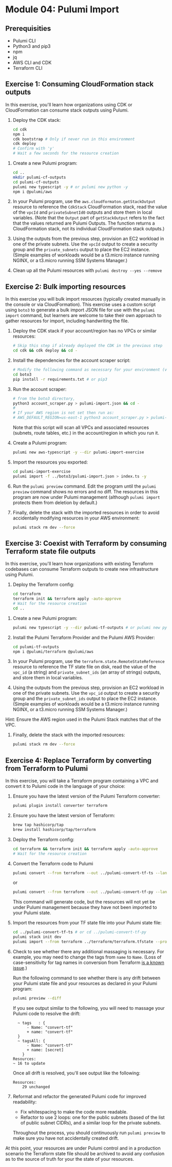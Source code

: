 # Module 04: Pulumi Import

## Prerequisities

- Pulumi CLI
- Python3 and pip3
- npm
- jq
- AWS CLI and CDK
- Terraform CLI

## Exercise 1: Consuming CloudFormation stack outputs

In this exercise, you'll learn how organizations using CDK or CloudFormation can consume stack outputs using Pulumi.

1. Deploy the CDK stack:

    ```bash
    cd cdk
    npm i
    cdk bootstrap # Only if never run in this environment
    cdk deploy
    # Confirm with 'y'
    # Wait a few seconds for the resource creation
    ```
<!-- ✅  CdkStack

✨  Deployment time: 157.57s

Outputs:
CdkStack.privateSubnetId0 = subnet-0a87f6ea77d3c3321
CdkStack.privateSubnetId1 = subnet-0717b436cd86bdc60
CdkStack.vpcId = vpc-0592b542a3d08a14b
Stack ARN:
arn:aws:cloudformation:us-east-1:886783038127:stack/CdkStack/b4bc4a10-c9bb-11ee-8ebb-0e673960798b

✨  Total time: 160.33s -->

1. Create a new Pulumi program:

    ```bash
    cd ..
    mkdir pulumi-cf-outputs
    cd pulumi-cf-outputs
    pulumi new typescript -y # or pulumi new python -y
    npm i @pulumi/aws
    ```

1. In your Pulumi program, use the `aws.cloudformaton.getStackOutput` resource to reference the `CdkStack` CloudFormation stack, read the value of the `vpcId` and `privateSubnetId0` outputs and store them in local variables. (Note that the `Output` part of `getStackOutput` refers to the fact that the values returned are Pulumi Outputs. The function returns a CloudFormation stack, not its individual CloudFormation stack outputs.)
1. Using the outputs from the previous step, provision an EC2 workload in one of the private subnets. Use the `vpcId` output to create a security group and the `private_subnets` output to place the EC2 instance. (Simple examples of workloads would be a t3.micro instance running NGINX, or a t3.micro running SSM Systems Manager.)
1. Clean up all the Pulumi resources with `pulumi destroy --yes --remove`

## Exercise 2: Bulk importing resources

In this exercise you will bulk import resources (typically created manually in the console or via CloudFormation). This exercise uses a custom script using `boto3` to generate a bulk import JSON file for use with the `pulumi import` command, but learners are welcome to take their own approach to gather resources for import, including handwriting the file.

1. Deploy the CDK stack if your account/region has no VPCs or similar resources:

    ```bash
    # Skip this step if already deployed the CDK in the previous step
    cd cdk && cdk deploy && cd -
    ```

1. Install the dependencies for the account scraper script:

    ```bash
    # Modify the following command as necessary for your environment (venv, poetry, etc):
    cd boto3
    pip install -r requirements.txt # or pip3
    ```

1. Run the account scraper:

    ```bash
    # from the boto3 directory,
    python3 account_scraper.py > pulumi-import.json && cd -
    #
    # If your AWS region is not set then run as:
    # AWS_DEFAULT_REGION=us-east-1 python3 account_scraper.py > pulumi-import.json && cd -
    ```

    Note that this script will scan all VPCs and associated resources (subnets, route tables, etc.) in the account/region in which you run it.

1. Create a Pulumi program:

    ```bash
    pulumi new aws-typescript -y --dir pulumi-import-exercise
    ```

1. Import the resources you exported:

    ```bash
    cd pulumi-import-exercise
    pulumi import -f ../boto3/pulumi-import.json > index.ts -y
    ```

1. Run the `pulumi preview` command. Edit the program until the `pulumi preview` command shows no errors and no diff. The resources in this program are now under Pulumi management (although `pulumi import` protects them from deletion by default.)

1. Finally, delete the stack with the imported resources in order to avoid accidentally modifying resources in your AWS environment:

    ```bash
    pulumi stack rm dev --force
    ```

## Exercise 3: Coexist with Terraform by consuming Terraform state file outputs

In this exercise, you'll learn how organizations with existing Terraform codebases can consume Terraform outputs to create new infrastructure using Pulumi.

1. Deploy the Terraform config:

    ```bash
    cd terraform
    terraform init && terraform apply -auto-approve
    # Wait for the resource creation
    cd ..
    ```
<!-- Example output:
Apply complete! Resources: 28 added, 0 changed, 0 destroyed.

Outputs:

private_subnet_ids = [
  "subnet-0c5801154fa09880d",
  "subnet-07f9b21b1f15d6afc",
  "subnet-00245619dfb224d8d",
]
public_subnet_ids = [
  "subnet-0ba871343ef60cddb",
  "subnet-00741db0b2e464784",
  "subnet-0ad3499f08e73f591",
]
vpc_id = "vpc-0bedecf2957cd7bc4" -->
1. Create a new Pulumi program:

    ```bash
    pulumi new typescript -y --dir pulumi-tf-outputs # or pulumi new python -y
    ```

1. Install the Pulumi Terraform Provider and the Pulumi AWS Provider:

    ```bash
    cd pulumi-tf-outputs
    npm i @pulumi/terraform @pulumi/aws
    ```

1. In your Pulumi program, use the `terraform.state.RemoteStateReference` resource to reference the TF state file on disk, read the value of the `vpc_id` (a string) and `private_subnet_ids` (an array of strings) outputs, and store them in local variables.

1. Using the outputs from the previous step, provision an EC2 workload in one of the private subnets. Use the `vpc_id` output to create a security group and the `private_subnet_ids` output to place the EC2 instance. (Simple examples of workloads would be a t3.micro instance running NGINX, or a t3.micro running SSM Systems Manager.)

Hint: Ensure the AWS region used in the Pulumi Stack matches that of the VPC.

1. Finally, delete the stack with the imported resources:

    ```bash
    pulumi stack rm dev --force
    ```

## Exercise 4: Replace Terraform by converting from Terraform to Pulumi

In this exercise, you will take a Terraform program containing a VPC and convert it to Pulumi code in the language of your choice:

1. Ensure you have the latest version of the Pulumi Terraform converter:

    ```bash
    pulumi plugin install converter terraform
    ```

1. Ensure you have the latest version of Terraform:

    ```bash
    brew tap hashicorp/tap
    brew install hashicorp/tap/terraform
    ```

1. Deploy the Terraform config:

    ```bash
    cd terraform && terraform init && terraform apply -auto-approve
    # Wait for the resource creation
    ```

1. Convert the Terraform code to Pulumi

    ```bash
    pulumi convert --from terraform --out ../pulumi-convert-tf-ts --language typescript
    ```

    or

    ```bash
    pulumi convert --from terraform --out ../pulumi-convert-tf-py --language python
    ```

    This command will generate code, but the resources will not yet be under Pulumi management because they have not been imported to your Pulumi state.

1. Import the resources from your TF state file into your Pulumi state file:

    ```bash
    cd ../pulumi-convert-tf-ts # or cd ../pulumi-convert-tf-py
    pulumi stack init dev
    pulumi import --from terraform ../terraform/terraform.tfstate --protect=false --generate-code=false
    ```

1. Check to see whether there any additional massaging is necessary. For example, you may need to change the tags from `name` to `Name`. (Loss of case-sensitivity for tag names in conversion from Terraform [is a known issue](https://github.com/pulumi/pulumi-converter-terraform/issues/100).)

    Run the following command to see whether there is any drift between your Pulumi state file and your resources as declared in your Pulumi program:

    ```bash
    pulumi preview --diff
    ```

    If you see output similar to the following, you will need to massage your Pulumi code to resolve the drift:

    ```text
      ~ tags   : {
          - Name: "convert-tf"
          + name: "convert-tf"
      }
      ~ tagsAll: {
          - Name: "convert-tf"
          + name: [secret]
        }
    Resources:
    ~ 16 to update
    ```

    Once all drift is resolved, you'll see output like the following:

    ```text
    Resources:
        29 unchanged
    ```

1. Reformat and refactor the generated Pulumi code for improved readability:

    - Fix whitespacing to make the code more readable.
    - Refactor to use 2 loops: one for the public subnets (based of the list of public subnet CIDRs), and a similar loop for the private subnets.

    Throughout the process, you should continuously run `pulumi preview` to make sure you have not accidentally created drift.

At this point, your resources are under Pulumi control and in a production scenario the Terraform state file should be archived to avoid any confusion as to the source of truth for your the state of your resources.
